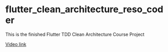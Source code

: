 # flutter_clean_architecture_reso_coder

This is the finished Flutter TDD Clean Architecture Course Project

[Video link](https://www.youtube.com/watch?v=dc3B_mMrZ-Q&list=PLB6lc7nQ1n4iYGE_khpXRdJkJEp9WOech&index=15)

